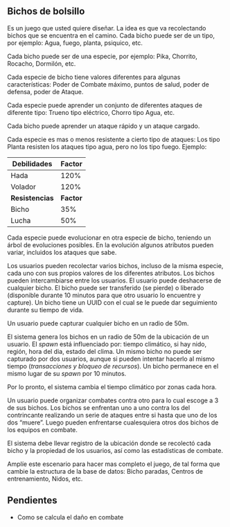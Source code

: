 ## Bichos de bolsillo

Es un juego que usted quiere diseñar. La idea es que va recolectando bichos que se encuentra en el camino. Cada bicho puede ser de un tipo, por ejemplo: Agua, fuego, planta, psiquico, etc. 

Cada bicho puede ser de una especie, por ejemplo: Pika, Chorrito, Rocacho, Dormilón, etc. 

Cada especie de bicho tiene valores diferentes para algunas características: Poder de Combate máximo, puntos de salud, poder de defensa, poder de Ataque. 

Cada especie puede aprender un conjunto de diferentes ataques de diferente tipo: Trueno tipo eléctrico, Chorro tipo Agua, etc. 

Cada bicho puede aprender un ataque rápido y un ataque cargado.

Cada especie es mas o menos resistente a cierto tipo de ataques: Los tipo Planta resisten los ataques tipo agua, pero no los tipo fuego. 
Ejemplo:

| Debilidades | Factor |
|-------------|--------|
| Hada | 120% |
| Volador| 120% |
| **Resistencias** |**Factor** |
|Bicho|35%|
|Lucha|50%|

Cada especie puede evolucionar en otra especie de bicho, teniendo un árbol de evoluciones posibles. En la evolución algunos atributos pueden variar, incluidos los ataques que sabe.

Los usuarios pueden recolectar varios bichos, incluso de la misma especie, cada uno con sus propios valores de los diferentes atributos. Los bichos pueden intercambiarse entre los usuarios. El usuario puede deshacerse de cualquier bicho. El bicho puede ser transferido (se pierde) o liberado (disponible durante 10 minutos para que otro usuario lo encuentre y capture). Un bicho tiene un UUID con el cual se le puede dar seguimiento durante su tiempo de vida. 

Un usuario puede capturar cualquier bicho en un radio de 50m.

El sistema genera los bichos en un radio de 50m de la ubicación de un usuario. El *spawn* está influenciado por: tiempo climático, si hay nido, región, hora del dia, estado del clima. Un mismo bicho no puede ser capturado por dos usuarios, aunque si pueden intentar hacerlo al mismo tiempo (*transacciones y bloqueo de recursos*). Un bicho permanece en el mismo lugar de su *spawn* por 10 minutos.

Por lo pronto, el sistema cambia el tiempo climático por zonas cada hora.


Un usuario puede organizar combates contra otro para lo cual escoge a 3 de sus bichos. Los bichos se enfrentan uno a uno contra los del contrincante realizando un serie de ataques entre si hasta que uno de los dos “muere”. Luego pueden enfrentarse cualesquiera otros dos bichos de los equipos en combate.

El sistema debe llevar registro de la ubicación donde se recolectó cada bicho y la propiedad de los usuarios, así como las estadísticas de combate. 


Amplíe este escenario para hacer mas completo el juego, de tal forma que cambie la estructura de la base de datos: Bicho paradas, Centros de entrenamiento, Nidos, etc. 

## Pendientes
- Como se calcula el daño en combate
